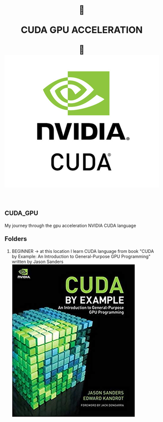 

<div align="center">
<h1>
 💅 <p style="font-size:30px">CUDA GPU ACCELERATION</p> 💅<br>
<a href="https://developer.nvidia.com/cuda-zone">
<img src="REPOSITORY_IMAGES/nvidia_cuda_logo.jpg">
</a>

</h1>
</div>
<br>

## <p style="font-size:20px">CUDA_GPU</p>
My journey through the gpu acceleration NVIDIA CUDA language

### <p style="font-size:20px">Folders</p>
1. BEGINNER -> at this location I learn CUDA language from book "CUDA by Example: An Introduction to General-Purpose GPU Programming" written by Jason Sanders <br />
![alt text](REPOSITORY_IMAGES/cuda_book_sanders.png)
